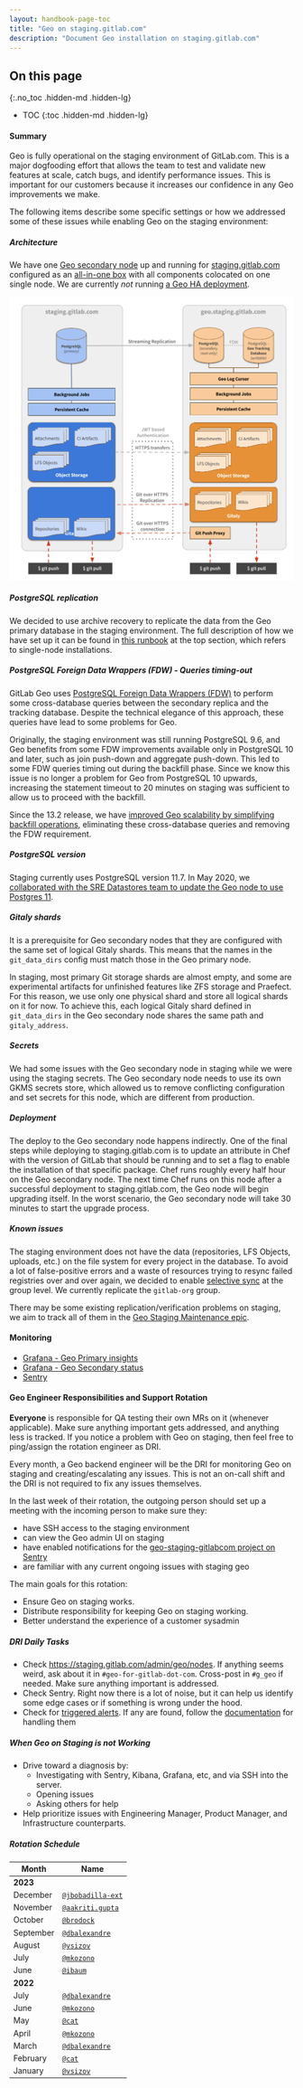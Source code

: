 ```yaml
---
layout: handbook-page-toc
title: "Geo on staging.gitlab.com"
description: "Document Geo installation on staging.gitlab.com"
---
```


## On this page
{:.no_toc .hidden-md .hidden-lg}

- TOC
{:toc .hidden-md .hidden-lg}

#### Summary

Geo is fully operational on the staging environment of GitLab.com. This is a major dogfooding effort that allows the team to test and validate new features at scale, catch bugs, and identify performance issues. This is important for our customers because it increases our confidence in any Geo improvements we make.

The following items describe some specific settings or how we addressed some of these issues while enabling Geo on the staging environment:

##### Architecture

We have one [Geo secondary node](https://geo.staging.gitlab.com) up and running for [staging.gitlab.com](https://staging.gitlab.com) configured as an [all-in-one box](https://gitlab.com/gitlab-com/gl-infra/chef-repo/-/blob/master/roles/gstg-infra-geo-secondary.json) with all components colocated on one single node. We are currently *not* running [a Geo HA deployment](https://docs.gitlab.com/ee/administration/geo/replication/multiple_servers.html).

![Geo Staging Diagram](geo_staging_diagram.png)

##### PostgreSQL replication

We decided to use archive recovery to replicate the data from the Geo primary database in the staging environment. The full description of how we have set up it can be found in [this runbook](https://gitlab.com/gitlab-com/runbooks/-/blob/master/docs/patroni/geo-patroni-cluster.md#setup-replication-for-a-single-node) at the top section, which refers to single-node installations.

##### PostgreSQL Foreign Data Wrappers (FDW) - Queries timing-out

GitLab Geo uses [PostgreSQL Foreign Data Wrappers (FDW)](https://wiki.postgresql.org/wiki/Foreign_data_wrappers) to perform some cross-database queries between the secondary replica and the tracking database. Despite the technical elegance of this approach, these queries have lead to some problems for Geo.

Originally, the staging environment was still running PostgreSQL 9.6, and Geo benefits from some FDW improvements available only in PostgreSQL 10 and later, such as join push-down and aggregate push-down. This led to some FDW queries timing out during the backfill phase. Since we know this issue is no longer a problem for Geo from PostgreSQL 10 upwards, increasing the statement timeout to 20 minutes on staging was sufficient to allow us to proceed with the backfill.

Since the 13.2 release, we have [improved Geo scalability by simplifying backfill operations](https://gitlab.com/groups/gitlab-org/-/epics/2851), eliminating these cross-database queries and removing the FDW requirement.

##### PostgreSQL version
Staging currently uses PostgreSQL version 11.7. In May 2020, we [collaborated with the SRE Datastores team to update the Geo node to use Postgres 11](https://gitlab.com/gitlab-org/gitlab/-/issues/217629).

##### Gitaly shards

It is a prerequisite for Geo secondary nodes that they are configured with the same set of logical Gitaly shards. This means that the names in the `git_data_dirs` config must match those in the Geo primary node.

In staging, most primary Git storage shards are almost empty, and some are experimental artifacts for unfinished features like ZFS storage and Praefect. For this reason, we use only one physical shard and store all logical shards on it for now. To achieve this, each logical Gitaly shard defined in `git_data_dirs` in the Geo secondary node shares the same path and `gitaly_address`.

##### Secrets

We had some issues with the Geo secondary node in staging while we were using the staging secrets. The Geo secondary node needs to use its own GKMS secrets store, which allowed us to remove conflicting configuration and set secrets for this node, which are different from production.

##### Deployment

The deploy to the Geo secondary node happens indirectly. One of the final steps while deploying to staging.gitlab.com is to update an attribute in Chef with the version of GitLab that should be running and to set a flag to enable the installation of that specific package. Chef runs roughly every half hour on the Geo secondary node. The next time Chef runs on this node after a successful deployment to staging.gitlab.com, the Geo node will begin upgrading itself. In the worst scenario, the Geo secondary node will take 30 minutes to start the upgrade process.

##### Known issues

The staging environment does not have the data (repositories, LFS Objects, uploads, etc.) on the file system for every project in the database. To avoid a lot of false-positive errors and a waste of resources trying to resync failed registries over and over again, we decided to enable [selective sync](https://docs.gitlab.com/ee/administration/geo/replication/configuration.html#selective-synchronization) at the group level. We currently replicate the `gitlab-org` group.

There may be some existing replication/verification problems on staging, we aim to track all of them in the [Geo Staging Maintenance epic](https://gitlab.com/groups/gitlab-org/-/epics/5094).

#### Monitoring

- [Grafana - Geo Primary insights](https://dashboards.gitlab.net/d/WO9bDCnmz/geo-primary-insights?orgId=1&refresh=10s&var-environment=gstg&var-prometheus=prometheus-01-inf-gstg&var-app_prometheus=prometheus-app-01-inf-gstg&var-interval=1h)
- [Grafana - Geo Secondary status](https://dashboards.gitlab.net/d/l8ifheiik/geo-status?orgId=1&refresh=5m&var-environment=gstg&var-prometheus=prometheus-01-inf-gstg&var-app_prometheus=prometheus-app-01-inf-gstg&var-events_interval=1h)
- [Sentry](https://sentry.gitlab.net/gitlab/geo-staging-gitlabcom/issues/1387504)

#### Geo Engineer Responsibilities and Support Rotation

**Everyone** is responsible for QA testing their own MRs on it (whenever applicable). Make sure anything important gets addressed, and anything less is tracked. If you notice a problem with Geo on staging, then feel free to ping/assign the rotation engineer as DRI.

Every month, a Geo backend engineer will be the DRI for monitoring Geo on staging and creating/escalating any issues. This is not an on-call shift and the DRI is not required to fix any issues themselves.

In the last week of their rotation, the outgoing person should set up a meeting with the incoming person to make sure they:

* have SSH access to the staging environment
* can view the Geo admin UI on staging
* have enabled notifications for the [geo-staging-gitlabcom project on Sentry](https://sentry.gitlab.net/gitlab/geo-staging-gitlabcom/)
* are familiar with any current ongoing issues with staging geo

The main goals for this rotation:
* Ensure Geo on staging works.
* Distribute responsibility for keeping Geo on staging working.
* Better understand the experience of a customer sysadmin

##### DRI Daily Tasks

* Check https://staging.gitlab.com/admin/geo/nodes. If anything seems weird, ask about it in `#geo-for-gitlab-dot-com`. Cross-post in `#g_geo` if needed. Make sure anything important is addressed.
* Check Sentry. Right now there is a lot of noise, but it can help us identify some edge cases or if something is wrong under the hood.
* Check for [triggered alerts](https://gitlab.com/gitlab-org/geo-team/geo-ci/-/alert_management). If any are found, follow the [documentation](scheduled_pipelines.html) for handling them

##### When Geo on Staging is not Working

* Drive toward a diagnosis by:
  * Investigating with Sentry, Kibana, Grafana, etc, and via SSH into the server.
  * Opening issues
  * Asking others for help
* Help prioritize issues with Engineering Manager, Product Manager, and Infrastructure counterparts.

##### Rotation Schedule

| Month     | Name             |
| -----     | ------           |
| **2023**  | |
| December  | [`@jbobadilla-ext`](https://gitlab.com/jbobadilla-ext) |
| November  | [`@aakriti.gupta`](https://gitlab.com/aakriti.gupta) |
| October   | [`@brodock`](https://gitlab.com/brodock) |
| September | [`@dbalexandre`](https://gitlab.com/dbalexandre) |
| August    | [`@vsizov`](https://gitlab.com/vsizov) |
| July      | [`@mkozono`](https://gitlab.com/mkozono) |
| June      | [`@ibaum`](https://gitlab.com/ibaum) |
| **2022**  | |
| July      | [`@dbalexandre`](https://gitlab.com/dbalexandre) |
| June      | [`@mkozono`](https://gitlab.com/mkozono) |
| May       | [`@cat`](https://gitlab.com/cat) |
| April     | [`@mkozono`](https://gitlab.com/mkozono) |
| March     | [`@dbalexandre`](https://gitlab.com/dbalexandre) |
| February  | [`@cat`](https://gitlab.com/cat) |
| January   | [`@vsizov`](https://gitlab.com/vsizov) |

